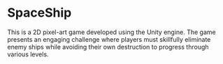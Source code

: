 # SpaceShip
This is a 2D pixel-art game developed using the Unity engine. The game presents an engaging challenge where players must skillfully eliminate enemy ships while avoiding their own destruction to progress through various levels.
